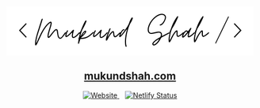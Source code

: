 <p align="center">
 <a href="https://mukundshah.com">
 <img height="100px" src="./splash.svg" align="center" alt="Mukund Shah" />
 <h2 align="center">mukundshah.com</h2>
 </a>
</p>

<p align="center">
<a href="https://mukundshah.com">
<img alt="Website" src="https://img.shields.io/website?url=https%3A%2F%2Fmukundshah.com">
</a>
<span>&nbsp;&nbsp;</span>

<a href="https://netlify.com">
<img alt="Netlify Status" src="https://api.netlify.com/api/v1/badges/881c6555-487c-4e5b-bb26-f4c47690142f/deploy-status">
</a>
</p>
